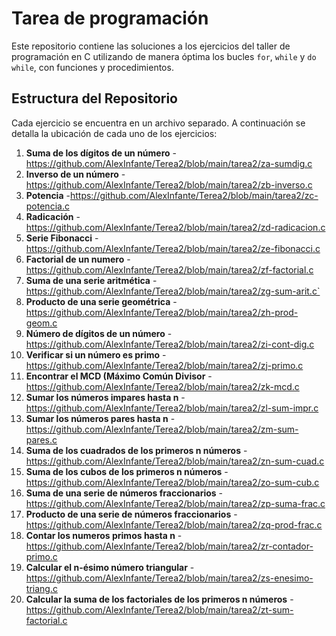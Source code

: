  # Tarea de programación 
Este repositorio contiene las soluciones a los ejercicios del taller de programación en C utilizando de manera óptima los bucles `for`, `while` y `do while`, con funciones y procedimientos. 
## Estructura del Repositorio 
Cada ejercicio se encuentra en un archivo separado. A continuación se detalla la ubicación de cada uno de los ejercicios: 
 1. **Suma de los dígitos de un número** 
 -https://github.com/AlexInfante/Terea2/blob/main/tarea2/za-sumdig.c 
 2. **Inverso de un número** 
 -https://github.com/AlexInfante/Terea2/blob/main/tarea2/zb-inverso.c
 3. **Potencia** 
 -https://github.com/AlexInfante/Terea2/blob/main/tarea2/zc-potencia.c
 4. **Radicación** 
 -https://github.com/AlexInfante/Terea2/blob/main/tarea2/zd-radicacion.c 
 5. **Serie Fibonacci**
  -https://github.com/AlexInfante/Terea2/blob/main/tarea2/ze-fibonacci.c
 6. **Factorial de un numero** 
 -https://github.com/AlexInfante/Terea2/blob/main/tarea2/zf-factorial.c 
 7. **Suma de una serie aritmética** 
 -https://github.com/AlexInfante/Terea2/blob/main/tarea2/zg-sum-arit.c`
 8. **Producto de una serie geométrica** 
 -https://github.com/AlexInfante/Terea2/blob/main/tarea2/zh-prod-geom.c 
 9. **Número de dígitos de un número** 
 -https://github.com/AlexInfante/Terea2/blob/main/tarea2/zi-cont-dig.c 
 10. **Verificar si un número es primo** 
 -https://github.com/AlexInfante/Terea2/blob/main/tarea2/zj-primo.c 
 11. **Encontrar el MCD (Máximo Común Divisor** 
 -https://github.com/AlexInfante/Terea2/blob/main/tarea2/zk-mcd.c
 12. **Sumar los números impares hasta n** 
 -https://github.com/AlexInfante/Terea2/blob/main/tarea2/zl-sum-impr.c
 13. **Sumar los números pares hasta n** 
 -https://github.com/AlexInfante/Terea2/blob/main/tarea2/zm-sum-pares.c
 14. **Suma de los cuadrados de los primeros n números** 
 -https://github.com/AlexInfante/Terea2/blob/main/tarea2/zn-sum-cuad.c 
 15. **Suma de los cubos de los primeros n números** 
 -https://github.com/AlexInfante/Terea2/blob/main/tarea2/zo-sum-cub.c 
 16. **Suma de una serie de números fraccionarios** 
 -https://github.com/AlexInfante/Terea2/blob/main/tarea2/zp-suma-frac.c
 17. **Producto de una serie de números fraccionarios** 
 -https://github.com/AlexInfante/Terea2/blob/main/tarea2/zq-prod-frac.c 
 18. **Contar los numeros primos hasta n** 
 -https://github.com/AlexInfante/Terea2/blob/main/tarea2/zr-contador-primo.c 
 19. **Calcular el n-ésimo número triangular** 
 -https://github.com/AlexInfante/Terea2/blob/main/tarea2/zs-enesimo-triang.c 
 20. **Calcular la suma de los factoriales de los primeros n números** 
 -https://github.com/AlexInfante/Terea2/blob/main/tarea2/zt-sum-factorial.c
